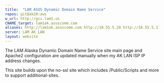 ```yaml
---
title:  "LAM ASUS Dynamic Domain Name Service"
repos: git@ak20:aws
w_url: http://gci.lam1.us
CNAME_target: lam1ak.asuscomm.com
aliases: http://lam1ak.asuscomm.com http://10.55.5.20 http://10.55.5.17 http://10.55.5.19 http://10.55.5.77
server: LAM AK LAN
layout: website
---
```


The LAM Alaska Dynamic Domain Name Service site main page and Apache2 configuration
are updated manually when my AK LAN ISP IP address changes.

This site builds upon the no-ssl site which includes /Public/Scripts and
more to support additional-sites.

